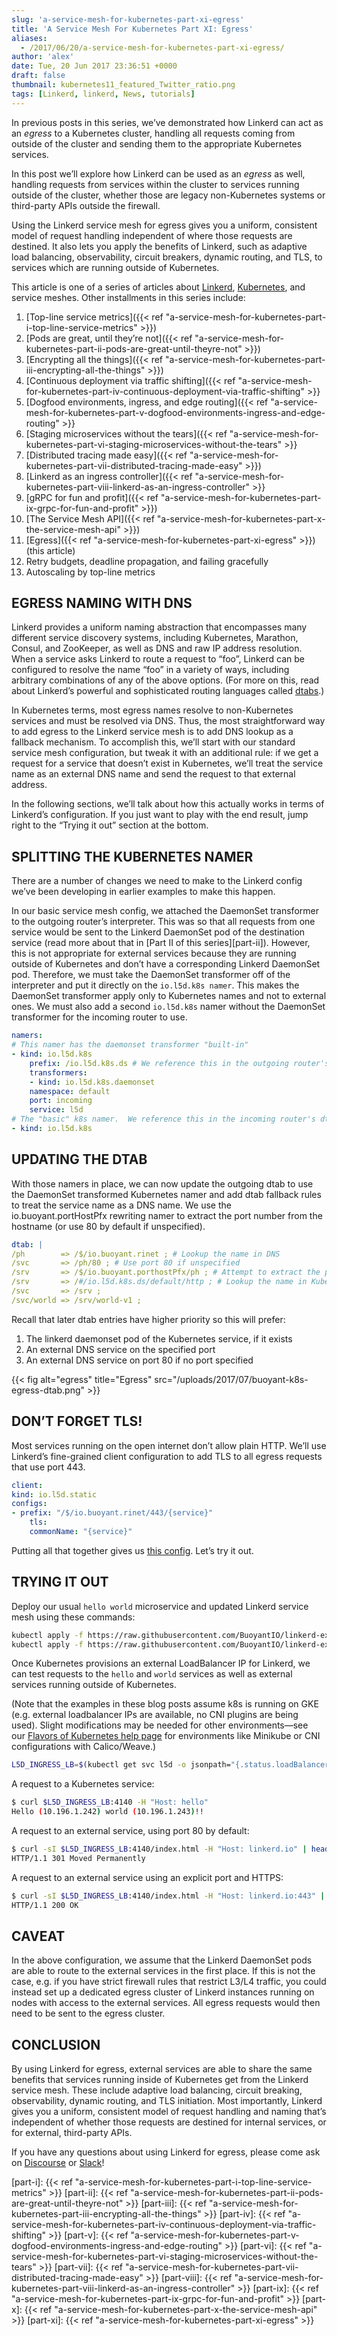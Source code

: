 ```yaml
---
slug: 'a-service-mesh-for-kubernetes-part-xi-egress'
title: 'A Service Mesh For Kubernetes Part XI: Egress'
aliases:
  - /2017/06/20/a-service-mesh-for-kubernetes-part-xi-egress/
author: 'alex'
date: Tue, 20 Jun 2017 23:36:51 +0000
draft: false
thumbnail: kubernetes11_featured_Twitter_ratio.png
tags: [Linkerd, linkerd, News, tutorials]
---
```


In previous posts in this series, we’ve demonstrated how Linkerd can act as an *egress* to a Kubernetes cluster, handling all requests coming from outside of the cluster and sending them to the appropriate Kubernetes services.

In this post we’ll explore how Linkerd can be used as an *egress* as well, handling requests from services within the cluster to services running outside of the cluster, whether those are legacy non-Kubernetes systems or third-party APIs outside the firewall.

Using the Linkerd service mesh for egress gives you a uniform, consistent model of request handling independent of where those requests are destined. It also lets you apply the benefits of Linkerd, such as adaptive load balancing, observability, circuit breakers, dynamic routing, and TLS, to services which are running outside of Kubernetes.

This article is one of a series of articles about [Linkerd](https://linkerd.io/), [Kubernetes](https://kubernetes.io/), and service meshes. Other installments in this series include:

1. [Top-line service metrics]({{< ref
   "a-service-mesh-for-kubernetes-part-i-top-line-service-metrics" >}})
2. [Pods are great, until they’re not]({{< ref
   "a-service-mesh-for-kubernetes-part-ii-pods-are-great-until-theyre-not" >}})
3. [Encrypting all the things]({{< ref
   "a-service-mesh-for-kubernetes-part-iii-encrypting-all-the-things" >}})
4. [Continuous deployment via traffic shifting]({{< ref "a-service-mesh-for-kubernetes-part-iv-continuous-deployment-via-traffic-shifting" >}}
5. [Dogfood environments, ingress, and edge routing]({{< ref "a-service-mesh-for-kubernetes-part-v-dogfood-environments-ingress-and-edge-routing" >}}
6. [Staging microservices without the tears]({{< ref "a-service-mesh-for-kubernetes-part-vi-staging-microservices-without-the-tears" >}}
7. [Distributed tracing made easy]({{< ref
   "a-service-mesh-for-kubernetes-part-vii-distributed-tracing-made-easy" >}})
8. [Linkerd as an ingress controller]({{< ref "a-service-mesh-for-kubernetes-part-viii-linkerd-as-an-ingress-controller" >}}
9. [gRPC for fun and profit]({{< ref
   "a-service-mesh-for-kubernetes-part-ix-grpc-for-fun-and-profit" >}})
10. [The Service Mesh API]({{< ref
    "a-service-mesh-for-kubernetes-part-x-the-service-mesh-api" >}})
11. [Egress]({{< ref "a-service-mesh-for-kubernetes-part-xi-egress" >}}) (this article)
12. Retry budgets, deadline propagation, and failing gracefully
13. Autoscaling by top-line metrics

## EGRESS NAMING WITH DNS

Linkerd provides a uniform naming abstraction that encompasses many different service discovery systems, including Kubernetes, Marathon, Consul, and ZooKeeper, as well as DNS and raw IP address resolution. When a service asks Linkerd to route a request to “foo”, Linkerd can be configured to resolve the name “foo” in a variety of ways, including arbitrary combinations of any of the above options. (For more on this, read about Linkerd’s powerful and sophisticated routing languages called [dtabs](https://linkerd.io/in-depth/dtabs/).)

In Kubernetes terms, most egress names resolve to non-Kubernetes services and must be resolved via DNS. Thus, the most straightforward way to add egress to the Linkerd service mesh is to add DNS lookup as a fallback mechanism. To accomplish this, we’ll start with our standard service mesh configuration, but tweak it with an additional rule: if we get a request for a service that doesn’t exist in Kubernetes, we’ll treat the service name as an external DNS name and send the request to that external address.

In the following sections, we’ll talk about how this actually works in terms of Linkerd’s configuration. If you just want to play with the end result, jump right to the “Trying it out” section at the bottom.

## SPLITTING THE KUBERNETES NAMER

There are a number of changes we need to make to the Linkerd config we’ve been developing in earlier examples to make this happen.

In our basic service mesh config, we attached the DaemonSet transformer to the outgoing router’s interpreter. This was so that all requests from one service would be sent to the Linkerd DaemonSet pod of the destination service (read more about that in [Part II of this series][part-ii]). However, this is not appropriate for external services because they are running outside of Kubernetes and don’t have a corresponding Linkerd DaemonSet pod. Therefore, we must take the DaemonSet transformer off of the interpreter and put it directly on the `io.l5d.k8s namer`. This makes the DaemonSet transformer apply only to Kubernetes names and not to external ones. We must also add a second `io.l5d.k8s` namer without the DaemonSet transformer for the incoming router to use.

```yaml
namers:
# This namer has the daemonset transformer "built-in"
- kind: io.l5d.k8s
    prefix: /io.l5d.k8s.ds # We reference this in the outgoing router's dtab
    transformers:
    - kind: io.l5d.k8s.daemonset
    namespace: default
    port: incoming
    service: l5d
# The "basic" k8s namer.  We reference this in the incoming router's dtab
- kind: io.l5d.k8s
```

## UPDATING THE DTAB

With those namers in place, we can now update the outgoing dtab to use the DaemonSet transformed Kubernetes namer and add dtab fallback rules to treat the service name as a DNS name. We use the io.buoyant.portHostPfx rewriting namer to extract the port number from the hostname (or use 80 by default if unspecified).

```yaml
dtab: |
/ph        => /$/io.buoyant.rinet ; # Lookup the name in DNS
/svc       => /ph/80 ; # Use port 80 if unspecified
/srv       => /$/io.buoyant.porthostPfx/ph ; # Attempt to extract the port from the hostname
/srv       => /#/io.l5d.k8s.ds/default/http ; # Lookup the name in Kubernetes, use the linkerd daemonset pod
/svc       => /srv ;
/svc/world => /srv/world-v1 ;
```

Recall that later dtab entries have higher priority so this will prefer:

1. The linkerd daemonset pod of the Kubernetes service, if it exists
2. An external DNS service on the specified port
3. An external DNS service on port 80 if no port specified

{{< fig
  alt="egress"
  title="Egress"
  src="/uploads/2017/07/buoyant-k8s-egress-dtab.png" >}}

## DON’T FORGET TLS!

Most services running on the open internet don’t allow plain HTTP. We’ll use Linkerd’s fine-grained client configuration to add TLS to all egress requests that use port 443.

```yaml
client:
kind: io.l5d.static
configs:
- prefix: "/$/io.buoyant.rinet/443/{service}"
    tls:
    commonName: "{service}"
```

Putting all that together gives us [this config](https://github.com/linkerd/linkerd-examples/blob/master/k8s-daemonset/k8s/linkerd-egress.yaml). Let’s try it out.

## TRYING IT OUT

Deploy our usual `hello world` microservice and updated Linkerd service mesh using these commands:

```bash
kubectl apply -f https://raw.githubusercontent.com/BuoyantIO/linkerd-examples/master/k8s-daemonset/k8s/hello-world.yml
kubectl apply -f https://raw.githubusercontent.com/BuoyantIO/linkerd-examples/master/k8s-daemonset/k8s/linkerd-egress.yaml
```

Once Kubernetes provisions an external LoadBalancer IP for Linkerd, we can test requests to the `hello` and `world` services as well as external services running outside of Kubernetes.

(Note that the examples in these blog posts assume k8s is running on GKE (e.g. external loadbalancer IPs are available, no CNI plugins are being used). Slight modifications may be needed for other environments—see our [Flavors of Kubernetes help page](https://discourse.linkerd.io/t/flavors-of-kubernetes/53) for environments like Minikube or CNI configurations with Calico/Weave.)

```bash
L5D_INGRESS_LB=$(kubectl get svc l5d -o jsonpath="{.status.loadBalancer.ingress[0].*}")
```

A request to a Kubernetes service:

```bash
$ curl $L5D_INGRESS_LB:4140 -H "Host: hello"
Hello (10.196.1.242) world (10.196.1.243)!!
```

A request to an external service, using port 80 by default:

```bash
$ curl -sI $L5D_INGRESS_LB:4140/index.html -H "Host: linkerd.io" | head -n 1
HTTP/1.1 301 Moved Permanently
```

A request to an external service using an explicit port and HTTPS:

```bash
$ curl -sI $L5D_INGRESS_LB:4140/index.html -H "Host: linkerd.io:443" | head -n 1
HTTP/1.1 200 OK
```

## CAVEAT

In the above configuration, we assume that the Linkerd DaemonSet pods are able to route to the external services in the first place. If this is not the case, e.g. if you have strict firewall rules that restrict L3/L4 traffic, you could instead set up a dedicated egress cluster of Linkerd instances running on nodes with access to the external services. All egress requests would then need to be sent to the egress cluster.

## CONCLUSION

By using Linkerd for egress, external services are able to share the same benefits that services running inside of Kubernetes get from the Linkerd service mesh. These include adaptive load balancing, circuit breaking, observability, dynamic routing, and TLS initiation. Most importantly, Linkerd gives you a uniform, consistent model of request handling and naming that’s independent of whether those requests are destined for internal services, or for external, third-party APIs.

If you have any questions about using Linkerd for egress, please come ask on [Discourse](https://discourse.linkerd.io/) or [Slack](https://slack.linkerd.io/)!

[part-i]: {{< ref "a-service-mesh-for-kubernetes-part-i-top-line-service-metrics" >}} [part-ii]: {{< ref "a-service-mesh-for-kubernetes-part-ii-pods-are-great-until-theyre-not" >}} [part-iii]: {{< ref "a-service-mesh-for-kubernetes-part-iii-encrypting-all-the-things" >}} [part-iv]: {{< ref "a-service-mesh-for-kubernetes-part-iv-continuous-deployment-via-traffic-shifting" >}} [part-v]: {{< ref "a-service-mesh-for-kubernetes-part-v-dogfood-environments-ingress-and-edge-routing" >}} [part-vi]: {{< ref "a-service-mesh-for-kubernetes-part-vi-staging-microservices-without-the-tears" >}} [part-vii]: {{< ref "a-service-mesh-for-kubernetes-part-vii-distributed-tracing-made-easy" >}} [part-viii]: {{< ref "a-service-mesh-for-kubernetes-part-viii-linkerd-as-an-ingress-controller" >}} [part-ix]: {{< ref "a-service-mesh-for-kubernetes-part-ix-grpc-for-fun-and-profit" >}} [part-x]: {{< ref "a-service-mesh-for-kubernetes-part-x-the-service-mesh-api" >}} [part-xi]: {{< ref "a-service-mesh-for-kubernetes-part-xi-egress" >}}
